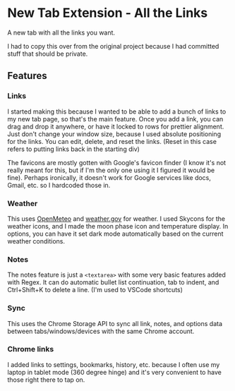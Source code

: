 # New Tab Extension - All the Links
A new tab with all the links you want.

I had to copy this over from the original project because I had committed stuff that should be private.

## Features

### Links
I started making this because I wanted to be able to add a bunch of links to my new tab page, so that's the main feature. Once you add a link, you can drag and drop it anywhere, or have it locked to rows for prettier alignment. Just don't change your window size, because I used absolute positioning for the links. You can edit, delete, and reset the links. (Reset in this case refers to putting links back in the starting div)

The favicons are mostly gotten with Google's favicon finder (I know it's not really meant for this, but if I'm the only one using it I figured it would be fine). Perhaps ironically, it doesn't work for Google services like docs, Gmail, etc. so I hardcoded those in.

### Weather
This uses [OpenMeteo](https://open-meteo.com/en/docs#latitude=52.52&longitude=13.41&hourly=temperature_2m,relativehumidity_2m,apparent_temperature,precipitation,weathercode,surface_pressure,visibility,windspeed_10m,winddirection_10m,windgusts_10m&daily=weathercode,temperature_2m_max,temperature_2m_min,apparent_temperature_max,apparent_temperature_min,sunrise,sunset,precipitation_sum,precipitation_hours,windspeed_10m_max&current_weather=true&temperature_unit=fahrenheit&windspeed_unit=mph&precipitation_unit=inch&timezone=America%2FDenver&start_date=2023-01-12&end_date=2023-01-19) and [weather.gov](https://www.weather.gov/documentation/services-web-api#/) for weather. I used Skycons for the weather icons, and I made the moon phase icon and temperature display. In options, you can have it set dark mode automatically based on the current weather conditions.

### Notes

The notes feature is just a `<textarea>` with some very basic features added with Regex. It can do automatic bullet list continuation, tab to indent, and Ctrl+Shift+K to delete a line. (I'm used to VSCode shortcuts)

### Sync

This uses the Chrome Storage API to sync all link, notes, and options data between tabs/windows/devices with the same Chrome account.

### Chrome links

I added links to settings, bookmarks, history, etc. because I often use my laptop in tablet mode (360 degree hinge) and it's very convenient to have those right there to tap on.
